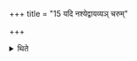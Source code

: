 +++
title = "15 यदि नश्येद्वायव्यञ् चरुम्"

+++

<details><summary>थिते</summary>

15. If it is lost, (he should offer) a rice-pap to Vāyu. 
</details>
